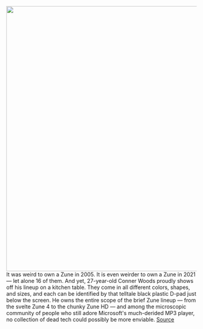 <img src='https://cdn.vox-cdn.com/thumbor/ooaRztJ1Bb94y5_FR4vSH0tHdQg=/0x0:2040x1360/1200x675/filters:focal(857x517:1183x843)/cdn.vox-cdn.com/uploads/chorus_image/image/68694097/acastro_210111_4367_zuners_0001.0.jpg' width='700px' /><br/>
It was weird to own a Zune in 2005. It is even weirder to own a Zune in 2021 — let alone 16 of them. And yet, 27-year-old Conner Woods proudly shows off his lineup on a kitchen table. They come in all different colors, shapes, and sizes, and each can be identified by that telltale black plastic D-pad just below the screen. He owns the entire scope of the brief Zune lineup — from the svelte Zune 4 to the chunky Zune HD — and among the microscopic community of people who still adore Microsoft's much-derided MP3 player, no collection of dead tech could possibly be more enviable.
<a href='https://www.theverge.com/22238668/microsoft-zune-fans-mp3-music-player-subreddit'> Source <a/>
